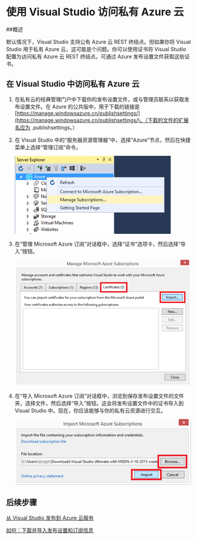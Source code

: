 <properties 
   pageTitle="使用 Visual Studio 访问私有 Azure 云 | Azure"
   description="了解如何通过使用 Visual Studio 访问私有云资源。"
   services="visual-studio-online"
   documentationCenter="na"
   authors="TomArcher"
   manager="douge"
   editor="" />  

<tags 
   ms.service="multiple"
   ms.date="05/08/2016"
   wacn.date="08/22/2016" />


# 使用 Visual Studio 访问私有 Azure 云

##概述

默认情况下，Visual Studio 支持公有 Azure 云 REST 终结点。但如果你将 Visual Studio 用于私有 Azure 云，这可能是个问题。你可以使用证书将 Visual Studio 配置为访问私有 Azure 云 REST 终结点。可通过 Azure 发布设置文件获取这些证书。

## 在 Visual Studio 中访问私有 Azure 云

1. 在私有云的经典管理门户中下载你的发布设置文件，或与管理员联系以获取发布设置文件。在 Azure 的公共版中，用于下载的链接是 [https://manage.windowsazure.cn/publishsettings/](https://manage.windowsazure.cn/publishsettings/)。（下载的文件的扩展名应为 .publishsettings。）

1. 在 Visual Studio 中的“服务器资源管理器”中，选择“Azure”节点，然后在快捷菜单上选择“管理订阅”命令。

    ![管理订阅命令](./media/vs-azure-tools-access-private-azure-clouds-with-visual-studio/IC790778.png)

1. 在“管理 Microsoft Azure 订阅”对话框中，选择“证书”选项卡，然后选择“导入”按钮。

    ![导入 Azure 证书](./media/vs-azure-tools-access-private-azure-clouds-with-visual-studio/IC790779.png)

1. 在“导入 Microsoft Azure 订阅”对话框中，浏览到保存发布设置文件的文件夹，选择文件，然后选择“导入”按钮。这会将发布设置文件中的证书导入到 Visual Studio 中。现在，你应该能够与你的私有云资源进行交互。

    ![导入发布设置](./media/vs-azure-tools-access-private-azure-clouds-with-visual-studio/IC790780.png)  


## 后续步骤

[从 Visual Studio 发布到 Azure 云服务](https://msdn.microsoft.com/zh-cn/library/azure/ee460772.aspx)

[如何：下载并导入发布设置和订阅信息](https://msdn.microsoft.com/zh-cn/library/dn385850(v=nav.70).aspx)

<!---HONumber=Mooncake_0815_2016-->